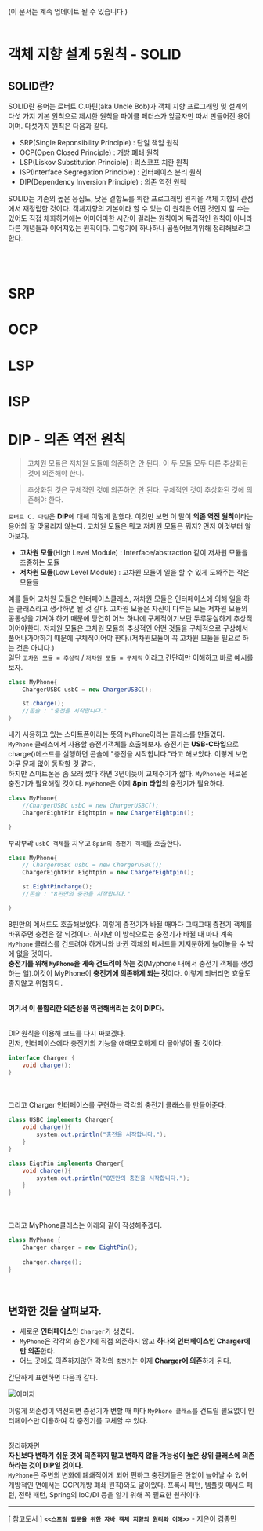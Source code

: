 (이 문서는 계속 업데이트 될 수 있습니다.) <br><br>

# 객체 지향 설계 5원칙 - SOLID

## SOLID란? <br>

SOLID란 용어는 로버트 C.마틴(aka Uncle Bob)가 객체 지향 프로그래밍 및 설계의 다섯 가지 기본 원칙으로 제시한 원칙을 파이클 페더스가 앞글자만 따서 만들어진 용어이며. 다섯가지 원칙은 다음과 같다.
- SRP(Single Reponsibility Principle) : 단일 책임 원칙
- OCP(Open Closed Principle) : 개방 폐쇄 원칙
- LSP(Liskov Substitution Principle) : 리스코프 치환 원칙
- ISP(Interface Segregation Principle) : 인터페이스 분리 원칙
- DIP(Dependency Inversion Principle) : 의존 역전 원칙

SOLID는 기존의 높은 응집도, 낮은 결합도를 위한 프로그래밍 원칙을 객체 지향의 관점에서 재정립한 것이다. 객체지향의 기본이라 할 수 있는 이 원칙은 어떤 것인지 알 수는 있어도 직접 체화하기에는 어마어마한 시간이 걸리는 원칙이며 독립적인 원칙이 아니라 다른 개념들과 이어져있는 원칙이다. 그렇기에 하나하나 곱씹어보기위해 정리해보려고 한다.

<br><br>

# SRP 
# OCP
# LSP
# ISP

# DIP - 의존 역전 원칙

> 고차원 모듈은 저차원 모듈에 의존하면 안 된다. 이 두 모듈 모두 다른 추상화된 것에 의존해야 한다.

> 추상화된 것은 구체적인 것에 의존하면 안 된다. 구체적인 것이 추상화된 것에 의존해야 한다.

`로버트 C. 마틴`은 **DIP**에 대해 이렇게 말했다. 이것만 보면 이 말이 **의존 역전 원칙**이라는 용어와 잘 맞물리지 않는다. 고차원 모듈은 뭐고 저차원 모듈은 뭐지? 먼저 이것부터 알아보자.<br>

- **고차원 모듈**(High Level Module) : Interface/abstraction 같이 저차원 모듈을 조종하는 모듈
- **저차원 모듈**(Low Level Module) : 고차원 모듈이 일을 할 수 있게 도와주는 작은 모듈들

예를 들어 고차원 모듈은 인터페이스클래스, 저차원 모듈은 인터페이스에 의해 일을 하는 클래스라고 생각하면 될 것 같다. 고차원 모듈은 자신이 다루는 모든 저차원 모듈의 공통성을 가져야 하기 때문에 당연히 어느 하나에 구체적이기보단 두루뭉실하게 추상적이어야한다. 저차원 모듈은 고차원 모듈의 추상적인 어떤 것들을 구체적으로 구상해서 풀어나가야하기 때문에 구체적이어야 한다.(저차원모듈이 꼭 고차원 모듈을 필요로 하는 것은 아니다.) <br>
 일단 `고차원 모듈 = 추상적` / `저차원 모듈 = 구체적` 이라고 간단히만 이해하고 바로 예시를 보자.


```java
class MyPhone{
    ChargerUSBC usbC = new ChargerUSBC();

    st.charge(); 
    //콘솔 : "충전을 시작합니다."
}
```

내가 사용하고 있는 스마트폰이라는 뜻의 `MyPhone`이라는 클래스를 만들었다.<br> 
`MyPhone` 클래스에서 사용할 충전기객체를 호출해보자. 충전기는 **USB-C타입**으로 charge()메소드를 실행하면 콘솔에 "충전을 시작합니다."라고 해보았다.
이렇게 보면 아무 문제 없이 동작할 것 같다.<br>
하지만 스마트폰은 좀 오래 썼다 하면 3년이듯이 교체주기가 짧다. `MyPhone`은 새로운 충전기가 필요해질 것이다. `MyPhone`은 이제 **8pin 타입**의 충전기가 필요하다.

```java
class MyPhone{
    //ChargerUSBC usbC = new ChargerUSBC();
    ChargerEightPin Eightpin = new ChargerEightpin();

}
```

부랴부랴 `usbC 객체`를 지우고 `8pin의 충전기 객체`를 호출한다.

```java
class MyPhone{
    // ChargerUSBC usbC = new ChargerUSBC();
    ChargerEightPin Eightpin = new ChargerEightpin();

    st.EightPincharge(); 
    //콘솔 : "8핀만의 충전을 시작합니다."

}
```
 8핀만의 메서드도 호출해보았다. 이렇게 충전기가 바뀔 때마다 그때그때 충전기 객체를 바꿔주면 충전은 잘 되것이다. 하지만 이 방식으로는 충전기가 바뀔 때 마다 계속 `MyPhone` 클래스를 건드려야 하거니와 바뀐 객체의 메서드를 지저분하게 늘어놓을 수 밖에 없을 것이다.<br> **충전기를 위해 `MyPhone`을 계속 건드려야 하는 것**(Myphone 내에서 충전기 객체를 생성하는 일).이것이 MyPhone이 **충전기에 의존하게 되는 것**이다. 이렇게 되버리면 효율도 좋지않고 위험하다.<br>
<br>

**여기서 이 불합리한 의존성을 역전해버리는 것이 DIP다.** <br><br>


DIP 원칙을 이용해 코드를 다시 짜보겠다.<br>
먼저, 인터페이스에다 충전기의 기능을 애매모호하게 다 몰아넣어 줄 것이다.<br>
```java
interface Charger {
    void charge();
}
```
<br><br>
그리고 Charger 인터페이스를 구현하는 각각의 충전기 클래스를 만들어준다. <br>

```java
class USBC implements Charger{
    void charge(){
        system.out.println("충전을 시작합니다.");
    }
}
```

```java
class EigtPin implements Charger{
    void charge(){
        system.out.println("8민만의 충전을 시작합니다.");
    }
}
```
<br><br>
그리고 MyPhone클래스는 아래와 같이 작성해주겠다. <br>

```java
class MyPhone {
    Charger charger = new EightPin();
    
    charger.charge();
}
```
<br>

## 변화한 것을 살펴보자.
- 새로운 **인터페이스**인 `Charger`가 생겼다.
- `MyPhone`은 각각의 충전기에 직접 의존하지 않고 **하나의 인터페이스인 Charger에만 의존**한다.
- 어느 곳에도 의존하지않던 각각의 `충전기`는 이제 **Charger에 의존**하게 된다. 

간단하게 표현하면 다음과 같다.

![이미지](#)

이렇게 의존성이 역전되면 충전기가 변할 때 마다 `MyPhone 클래스`를 건드릴 필요없이 인터페이스만 이용하여 각 충전기를 교체할 수 있다. <br>
<br>

정리하자면 <br>
**자신보다 변하기 쉬운 것에 의존하지 말고 변하지 않을 가능성이 높은 상위 클래스에 의존하라는 것이 DIP일 것이다.** <br>
`MyPhone`은 주변의 변화에 폐쇄적이게 되어 편하고 충전기들은 한없이 늘어날 수 있어 개방적인 면에서는 OCP(개방 폐쇄 원칙)와도 닮아있다. 프록시 패턴, 템플릿 메서드 패턴, 전략 패턴, Spring의 IoC/DI 등을 알기 위해 꼭 필요한 원칙이다.




* * *
[ 참고도서 ] **`<<스프링 입문을 위한 자바 객체 지향의 원리와 이해>>`** - 지은이 김종민
